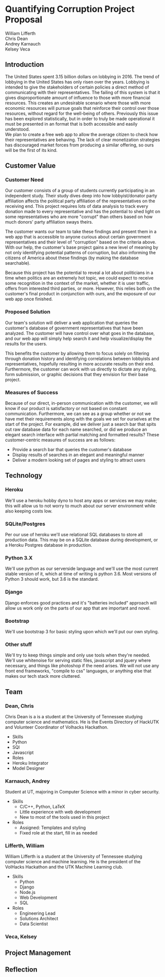# Quantifying Corruption Project Proposal
William Lifferth  
Chris Dean  
Andrey Karnauch  
Kelsey Veca
## Introduction
The United States spent 3.15 billion dollars on lobbying in 2016. The trend of lobbying in the United States
has only risen over the years. Lobbying is intended to give the stakeholders of certain policies a direct method
of communicating with their representatives. The failing of this system is that it gives disproportionate amount
of influence to those with more financial resources. This creates an undesirable scenario where those with more
economic resources will pursue goals that reinforce their control over those resources, without regard for the
well-being of others. Previously this issue has been explored statistically, but in order to truly be made operational it must be presented in an format that is both accessible and easily understood.  
We plan to create a free web app to allow the average citizen to check how their representatives are behaving. The lack of clear monetization strategies has discouraged market forces from producing a similar offering, so ours will be the first of its kind.

## Customer Value
### Customer Need
Our customer consists of a group of students currently participating in an independent study. Their study dives deep into how lobbyist/donator party affiliation affects the political party affiliation of the representatives on the receiving end. This project requires lots of data analysis to track every donation made to every representative and has the potential to shed light on some representatives who are more "corrupt" than others based on how much donors' party affiliation sways theirs.

The customer wants our team to take these findings and present them in a web app that is accessible to anyone curious about certain government representatives and their level of "corruption" based on the criteria above. With our help, the customer's base project gains a new level of meaning by not only identifying potential patterns of corruption, but also informing the citizens of America about these findings (by making the database searchable).

Because this project has the potential to reveal a lot about politicians in a time when politics are an extremely hot topic, we could expect to receive some recognition in the context of the market, whether it is user traffic, offers from interested third parties, or more. However, this relies both on the customer's final product in conjunction with ours, and the exposure of our web app once finished.

### Proposed Solution
Our team's solution will deliver a web application that queries the customer's database of government representatives that have been analyzed. The customer will have control over what goes in the database, and our web app will simply help search it and help visualize/display the results for the users.

This benefits the customer by allowing them to focus solely on filtering through donation history and identifying correlations between lobbyists and representatives, hopefully resulting in more accurate results on their end. Furthermore, the customer can work with us directly to dictate any styling, form submission, or graphic decisions that they envision for their base project.

### Measures of Success
Because of our direct, in-person communication with the customer, we will know if our product is satisfactory or not based on constant communication. Furthermore, we can see as a group whether or not we have met their requirements along with the goals we set for ourselves at the start of the project. For example, did we deliver just a search bar that spits out raw database data for each name searched, or did we produce an elegant search interface with partial matching and formatted results? These customer-centric measures of success are as follows:
- Provide a search bar that queries the customer's database
- Display results of searches in an elegant and meaningful manner
- Deliver a modern looking set of pages and styling to attract users

## Technology
### Heroku
We'll use a heroku hobby dyno to host any apps or services we may make; this will allow us to not worry to much about our server environment while also keeping costs low.
### SQLite/Postgres
Per our use of heroku we'll use relational SQL databases to store all production data. This may be on a SQLite database during development, or a Heroku Postgres database in production.
### Python 3.X
We'll use python as our serverside language and we'll use the most current stable version of it, which at time of writing is python 3.6. Most versions of Python 3 should work, but 3.6 is the standard.
### Django
Django enforces good practices and it's "batteries included" approach will allow us work only on the parts of our app that are important and novel.
### Bootstrap
We'll use bootstrap 3 for basic styling upon which we'll put our own styling.
### Other stuff
We'll try to keep things simple and only use tools when they're needed. We'll use whitenoise for serving static files, javascript and jquery where necessary, and things like photoshop if the need arises. We will not use any front end frameworks, "compile to css" languages, or anything else that makes our tech stack more cluttered.

## Team
### Dean, Chris
Chris Dean is a is a student at the University of Tennessee studying computer science and mathematics. He is the Events Directory of HackUTK and Volunteer Coordinator of Volhacks Hackathon.
- Skills
 - Python
 - SQl
 - Javascript
- Roles
 - Heroku Integrator
 - Model Designer

### Karnauch, Andrey
Student at UT, majoring in Computer Science with a minor in cyber security.
- Skills
  - C/C++, Python, LaTeX
  - Little experience with web development
  - New to most of the tools used in this project
- Roles
  - Assigned: Templates and styling
  - Fixed role at the start, fill in as needed
  
### Lifferth, William
William Lifferth is a student at the University of Tennessee studying computer science and machine learning. He is the president of the VolHacks Hackathon and the UTK Machine Learning club.  
- Skills
  - Python  
  - Django
  - Node.js
  - Web Development
  - SQL
- Roles
  - Engineering Lead
  - Solutions Architect
  - Data Scientist

### Veca, Kelsey

## Project Management

## Reflection
